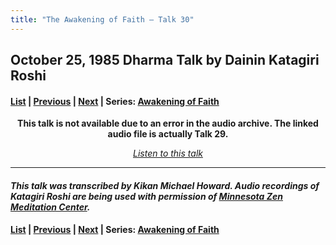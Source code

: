```yaml
---
title: "The Awakening of Faith – Talk 30"
---
```

## October 25, 1985 Dharma Talk by Dainin Katagiri Roshi

#### [List](list#1985) \| [Previous](1985-10-18-Awakening-of-Faith-Talk-29) \| [Next](1986-02-22-Significance-of-Ordination) \| Series: [Awakening of Faith](awakening-of-faith)

<p align="center"><b>This talk is not available due to an error in the audio archive. The linked audio file is actually Talk 29.</b></p>

<p align="center" style="font-style: italic">
<a href="https://www.mnzencenter.org/the-dainin-katagiri-audio-archive/the-awakening-of-faith1517367" target="_blank">Listen to this talk</a>
</p>

---

#### *This talk was transcribed by Kikan Michael Howard. Audio recordings of Katagiri Roshi are being used with permission of [Minnesota Zen Meditation Center](https://www.mnzencenter.org/katagiri-project.html).*

#### [List](list#1985) \| [Previous](1985-10-18-Awakening-of-Faith-Talk-29) \| [Next](1986-02-22-Significance-of-Ordination) \| Series: [Awakening of Faith](awakening-of-faith)
